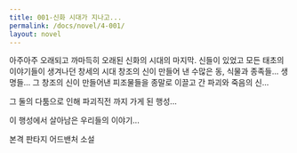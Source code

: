 ```yaml
---
title: 001-신화 시대가 지나고...
permalink: /docs/novel/4-001/
layout: novel
---
```


아주아주 오래되고 까마득히 오래된 신화의 시대의 마지막.
신들이 있었고 모든 태초의 이야기들이 생겨나던 창세의 시대
창조의 신이 만들어 낸 수많은 동, 식물과 종족들... 생명들...
그 창조의 신이 만들어낸 피조물들을 종말로 이끌고 간 파괴와 죽음의 신...

그 둘의 다툼으로 인해 파괴직전 까지 가게 된 행성...

이 행성에서 살아남은 우리들의 이야기...

본격 판타지 어드밴처 소설
